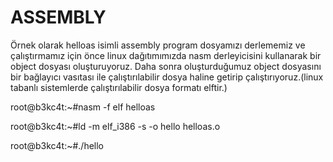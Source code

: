 # ASSEMBLY
Örnek olarak helloas isimli assembly program dosyamızı derlememiz ve çalıştırmamız için önce linux dağıtımımızda nasm derleyicisini kullanarak bir object dosyası oluşturuyoruz.
Daha sonra oluşturduğumuz object dosyasını bir bağlayıcı vasıtası ile çalıştırılabilir dosya haline getirip çalıştırıyoruz.(linux tabanlı sistemlerde çalıştırılabilir dosya formatı elftir.)  





root@b3kc4t:~#nasm -f elf helloas


root@b3kc4t:~#ld -m elf_i386 -s -o hello helloas.o


root@b3kc4t:~#./hello
